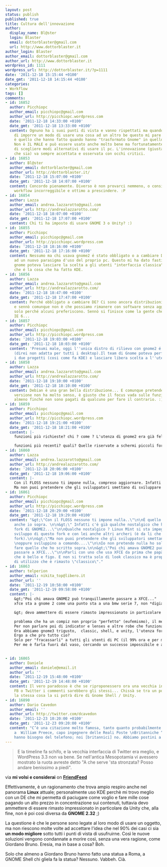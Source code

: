 ```yaml
---
layout: post
status: publish
published: true
title: Cultura dell'innovazione
author:
  display_name: Bl@ster
  login: Blaster
  email: dottorblaster@gmail.com
  url: http://www.dottorblaster.it
author_login: Blaster
author_email: dottorblaster@gmail.com
author_url: http://www.dottorblaster.it
wordpress_id: 1111
wordpress_url: http://dottorblaster.it/?p=1111
date: '2011-12-18 15:15:44 +0100'
date_gmt: '2011-12-18 14:15:44 +0100'
categories:
- Workflow
tags: []
comments:
- id: 16852
  author: Picchiopc
  author_email: picchiopc@gmail.com
  author_url: http://picchiopc.wordpress.com
  date: '2011-12-18 14:33:00 +0100'
  date_gmt: '2011-12-18 13:33:00 +0100'
  content: Ognuno ha i suoi punti di vista e vanno rispettati ma quando qualcuno tenta
    di imporre un modo di usare una cosa ad un altro be questo mi pare sbagliato,
    è quello che hanno fatto quando hanno "trasformato Gnome" in quello che è adesso.
    Non è IL MALE e può essere usato anche molto bene ma fortunatamente si è liberi
    di scegliere modi alternativi di usare il pc. L'innovazione (giusta o sbagliata
    che sia) va sempre accettata e osservata con occhi critici.
- id: 16853
  author: Bl@ster
  author_email: dottorblaster@gmail.com
  author_url: http://dottorblaster.it/
  date: '2011-12-18 15:07:00 +0100'
  date_gmt: '2011-12-18 14:07:00 +0100'
  content: Concordo pienamente. Diverso è non provarci nemmeno, o considerare il proprio
    workflow incorreggibile e ottimo a prescindere. :P
- id: 16854
  author: Lazza
  author_email: andrea.lazzarotto@gmail.com
  author_url: http://andrealazzarotto.com/
  date: '2011-12-18 18:07:00 +0100'
  date_gmt: '2011-12-18 17:07:00 +0100'
  content: Chi ti ha imposto di usare GNOME 3 o Unity? :)
- id: 16855
  author: Picchiopc
  author_email: picchiopc@gmail.com
  author_url: http://picchiopc.wordpress.com
  date: '2011-12-18 18:16:00 +0100'
  date_gmt: '2011-12-18 17:16:00 +0100'
  content: Nessumo ma chi usava gnome2 é stato obbligato o a cambiare DE o ad adattarsi
    ad un nuovo parasigma d'uso del proprio pc. Questo mi ha dato fastidio perché
    gnome poteva lasciare la scelta a gli utenti "interfaccia classica" o "gnome shell"
    che é la cosa che ha fatto KDE.
- id: 16856
  author: Lazza
  author_email: andrea.lazzarotto@gmail.com
  author_url: http://andrealazzarotto.com/
  date: '2011-12-18 18:47:00 +0100'
  date_gmt: '2011-12-18 17:47:00 +0100'
  content: Perché obbligato a cambiare DE? Ci sono ancora distribuzioni con il 2 presumo,
    e sennò comunque non è che possiamo rimanere con software senza aggiornamenti
    solo perché alcuni preferiscono. Sennò si finisce come la gente che usa ancora
    IE 6...
- id: 16857
  author: Picchiopc
  author_email: picchiopc@gmail.com
  author_url: http://picchiopc.wordpress.com
  date: '2011-12-18 19:03:00 +0100'
  date_gmt: '2011-12-18 18:03:00 +0100'
  content: 'Presumi male, oggi l''unica distro di rilievo con gnome2 é Debian stable
    (direi non adatta per tutti i desktop).Il team di Gnome poteva perfettamente mantenere
    i due progetti (cosi come fa KDE) e lasciare libera scelta a l''utenza. '
- id: 16858
  author: Lazza
  author_email: andrea.lazzarotto@gmail.com
  author_url: http://andrealazzarotto.com/
  date: '2011-12-18 19:10:00 +0100'
  date_gmt: '2011-12-18 18:10:00 +0100'
  content: Debian è una gran bella distribuzione... E comunque pretendere la doppia
    versione non ha molto senso, è giusto che il focus vada sulle funzioni più recenti/richieste/volute,
    almeno finché non sono pagati da qualcuno per fare il contrario. :)
- id: 16859
  author: Picchiopc
  author_email: picchiopc@gmail.com
  author_url: http://picchiopc.wordpress.com
  date: '2011-12-18 19:21:00 +0100'
  date_gmt: '2011-12-18 18:21:00 +0100'
  content: |-
    funzioni più richieste? chi ? come ? L'utenza di gnome2 era già felice e richiedeva poco e nulla.

    funzioni più recenti? quali? Quelle riservate a schermi piccoli forse. Ma qui alla possiamo affermare che ste nuove funzioni servono SOLO ad una parte dell'utenza e non a tutta. Quindi perché imporla a tutta?
- id: 16860
  author: Lazza
  author_email: andrea.lazzarotto@gmail.com
  author_url: http://andrealazzarotto.com/
  date: '2011-12-18 20:06:00 +0100'
  date_gmt: '2011-12-18 19:06:00 +0100'
  content: |-
    Con il FLOSS nessuno ti impone nulla, compreso aggiornare. Infatti c'è già qualche nostalgico che ha fatto un fork di GNOME2 e continua a portare avanti la versione "vecchia" di questo ottimo DE.
    Ma non puoi pretendere che gli sviluppatori smettano di sviluppare oppure sviluppino a comando quello che vuoi tu, né che facciano il doppio del lavoro. Loro creano il "prodotto" e decidono cosa includere... :) Poi chi amava GNOME2 può tranquillamente passare a XFCE che è obiettivamente un software eccellente e ha un look più "classico".
- id: 16861
  author: Picchiopc
  author_email: picchiopc@gmail.com
  author_url: http://picchiopc.wordpress.com
  date: '2011-12-18 20:29:00 +0100'
  date_gmt: '2011-12-18 19:29:00 +0100'
  content: "&gt;\"Con il FLOSS nessuno ti impone nulla..\"\n\nÈ quello che ho detto
    anche io sopra. \n\n&gt;\" Infatti c'è già qualche nostalgico che ha fatto un
    fork di GNOME2...\"\n\nQualche nostalgico ? Linux Mint si sta impegnando nello
    sviluppo di questo fork e con lei anche altri archeri (è da li che è partito il
    fork).\n\n&gt;\"Ma non puoi pretendere che gli sviluppatori smettano di sviluppare
    \noppure sviluppino a comando....\"\n\nIo non pretendo nulla ho solo detto \"potevano\"
    fare quello che ho scritto sopra.\n\n&gt;\"Poi chi amava GNOME2 può tranquillamente
    passare a XFCE...\"\n\nParli con uno che usa XFCE da prima che papà Linus dicesse
    che è bello e figo. E non si tratta solo di look classico ma è proprio il paradigma
    di utilizzo che è rimasto \"classico\"."
- id: 16863
  author: telperion
  author_email: nikita_top@libero.it
  author_url: ''
  date: '2011-12-19 10:58:00 +0100'
  date_gmt: '2011-12-19 09:58:00 +0100'
  content: |-
    &gt;"Poi chi amava GNOME2 può tranquillamente passare a XFCE..."
    xfce sta a gnome 2 come una punto sta a una bmw serie 7, non *digiamo* cose assurde.

    &gt; devo ammettere di essere rimasto impressionato in particolare da Unity che, alla fine, non è poi così diversa da GNOME 2.32

    problema che ha un compiz non proprio "perfetto" (eufemismo), il memenù su schermi grandi è fastidioso, idem per le scrollbar, idem per la orrida dash (ma che è sta crociata contro i menu?).
    Per non parlare poi di indicator e lenses e altre robe che funzionano solo su Ubuntu/Unity, ovvero l'ennesima forcazione di un qualcosa che poi non è neppure più compatibile con l'originale.
    Ora abbiamo gnome3 trigusto,  classic, shell, e unity, l'utenza fortemente spaccata sul gradimento delle tre versioni, il tutto per visioni allucinogene su tablet e touch che probabilmente non vedremo mai (per quei dispositivi c'è già altro e ben affermato).
    Ergo a che pro tutto cio?
    Solo per "fracassarli" a tutti gli utenti di PC (il 99% ora e per molti anni)?|
    Per me è farla fuori dal vaso, cercando un successo impossibile e alienandosi tutta l'utenza "affezionata".

     
- id: 16865
  author: Daniele
  author_email: daniele@email.it
  author_url: ''
  date: '2011-12-19 15:48:00 +0100'
  date_gmt: '2011-12-19 14:48:00 +0100'
  content: Il vero paradosso è che se riproponessero ora una vecchia interfaccia di
    FB o Twitter i commenti sarebbero gli stessi... Chissà se tra un po' di tempo
    la stessa cosa la si potrà dire di Gnome Shell / Unity.
- id: 16890
  author: Dario Cavedon
  author_email: ''
  author_url: http://twitter.com/dcavedon
  date: '2011-12-23 10:20:00 +0100'
  date_gmt: '2011-12-23 09:20:00 +0100'
  content: "C’è una citazione molto famosa, tanto quanto probabilmente vera, \nattribuita
    a  William Preece, capo ingegnere delle Reali Poste \nBritanniche “Gli americani
    hanno bisogno del telefono; noi [britannici] no. Abbiamo postini a sufficienza”."
---
```

<blockquote>E la timeline fa schifo, e la vecchia interfaccia di Twitter era meglio, e WordPress 3.3 non va bene. Se nell'antica Mesopotamia vi avessero mostrato la ruota avreste detto "A che serve 'sta stronzata? Posso andare benissimo a piedi".</p></blockquote>
<p>via <strong>mi volsi e considerai</strong> on <strong><a href="http://friendfeed.com/supermiagolator/1a4db1b3/e-la-timeline-fa-schifo-vecchia-interfaccia-di">FriendFeed</a></strong></p>
<p>Effettivamente, è un ragionamento che trova ampio respiro anche nel panorama <strong>Linux</strong> attuale; personalmente uso KDE perchè mi trovo meglio con un DE che mi permetta di paciugare come voglio e fare mille cose pagando un alto prezzo in concentrazione sui contenuti, tuttavia devo ammettere di essere rimasto impressionato in particolare da Unity che, alla fine, non è poi così diversa da <strong>GNOME 2.32</strong> ;)</p>
<p>La questione è che le persone sono legate al loro modo di usare un oggetto, ma non riescono molte volte ad accettare l'idea che nel 90% dei casi ci sia <strong>un modo migliore</strong> sotto tutti i punti di vista di usufruirne. Così le nuove soluzioni vengono condannate a morire così, senza una vera ragione, come Giordano Bruno. Eresia, ma in base a cosa? Boh.</p>
<p>Solo che almeno a Giordano Bruno hanno fatto una statua a Roma, a GNOME Shell chi gliela fa la statua? Nessuno. Vabbeh. Cià.</p>
